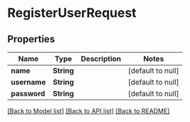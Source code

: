 # RegisterUserRequest
## Properties

| Name | Type | Description | Notes |
|------------ | ------------- | ------------- | -------------|
| **name** | **String** |  | [default to null] |
| **username** | **String** |  | [default to null] |
| **password** | **String** |  | [default to null] |

[[Back to Model list]](../../README.md#documentation-for-models) [[Back to API list]](../../README.md#documentation-for-api-endpoints) [[Back to README]](../../README.md)

